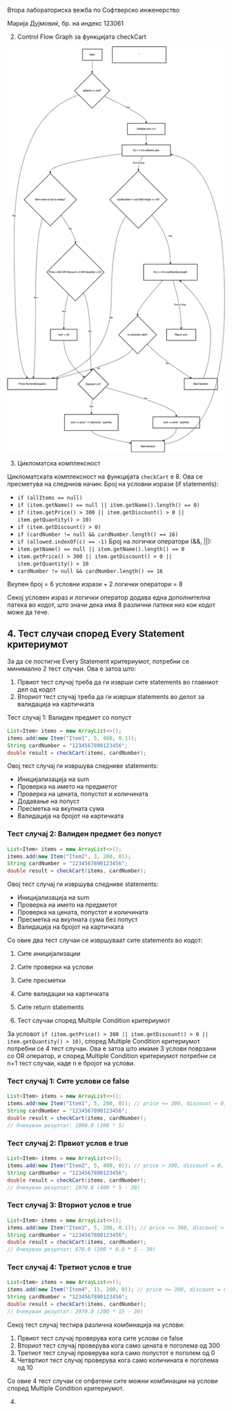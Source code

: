 Втора лабораториска вежба по Софтверско инженерство

Марија Дујмовиќ, бр. на индекс 123061

2. Control Flow Graph за функцијата checkCart

![Diagram](diagram.png)

3. Цикломатска комплексност

Цикломатската комплексност на функцијата `checkCart` е 8. Ова се пресметува на следниов начин:
 Број на условни изрази (if statements):
   - `if (allItems == null)`
   - `if (item.getName() == null || item.getName().length() == 0)`
   - `if (item.getPrice() > 300 || item.getDiscount() > 0 || item.getQuantity() > 10)`
   - `if (item.getDiscount() > 0)`
   - `if (cardNumber != null && cardNumber.length() == 16)`
   - `if (allowed.indexOf(c) == -1)`
 Број на логички оператори (&&, ||):
   - `item.getName() == null || item.getName().length() == 0`
   - `item.getPrice() > 300 || item.getDiscount() > 0 || item.getQuantity() > 10`
   - `cardNumber != null && cardNumber.length() == 16`

Вкупен број = 6 условни изрази + 2 логички оператори = 8

Секој условен израз и логички оператор додава една дополнителна патека во кодот, што значи дека има 8 различни патеки низ кои кодот може да тече.

## 4. Тест случаи според Every Statement критериумот

За да се постигне Every Statement критериумот, потребни се минимално 2 тест случаи. Ова е затоа што:
1. Првиот тест случај треба да ги изврши сите statements во главниот дел од кодот
2. Вториот тест случај треба да ги изврши statements во делот за валидација на картичката

Тест случај 1: Валиден предмет со попуст
```java
List<Item> items = new ArrayList<>();
items.add(new Item("Item1", 5, 400, 0.1));
String cardNumber = "1234567890123456";
double result = checkCart(items, cardNumber);

```

Овој тест случај ги извршува следниве statements:
- Иницијализација на sum
- Проверка на името на предметот
- Проверка на цената, попустот и количината
- Додавање на попуст
- Пресметка на вкупната сума
- Валидација на бројот на картичката

### Тест случај 2: Валиден предмет без попуст
```java
List<Item> items = new ArrayList<>();
items.add(new Item("Item2", 3, 200, 0)); 
String cardNumber = "1234567890123456";
double result = checkCart(items, cardNumber);

```

Овој тест случај ги извршува следниве statements:
- Иницијализација на sum
- Проверка на името на предметот
- Проверка на цената, попустот и количината
- Пресметка на вкупната сума без попуст
- Валидација на бројот на картичката

Со овие два тест случаи се извршуваат сите statements во кодот:
1. Сите иницијализации
2. Сите проверки на услови
3. Сите пресметки
4. Сите валидации на картичката
5. Сите return statements

5. Тест случаи според Multiple Condition критериумот

За условот `if (item.getPrice() > 300 || item.getDiscount() > 0 || item.getQuantity() > 10)`, според Multiple Condition критериумот потребни се 4 тест случаи. Ова е затоа што имаме 3 услови поврзани со OR оператор, и според Multiple Condition критериумот потребни се n+1 тест случаи, каде n е бројот на услови.

### Тест случај 1: Сите услови се false
```java
List<Item> items = new ArrayList<>();
items.add(new Item("Item1", 5, 200, 0)); // price <= 300, discount = 0, quantity <= 10
String cardNumber = "1234567890123456";
double result = checkCart(items, cardNumber);
// Очекуван резултат: 1000.0 (200 * 5)
```

### Тест случај 2: Првиот услов е true
```java
List<Item> items = new ArrayList<>();
items.add(new Item("Item2", 5, 400, 0)); // price > 300, discount = 0, quantity <= 10
String cardNumber = "1234567890123456";
double result = checkCart(items, cardNumber);
// Очекуван резултат: 1970.0 (400 * 5 - 30)
```

### Тест случај 3: Вториот услов е true
```java
List<Item> items = new ArrayList<>();
items.add(new Item("Item3", 5, 200, 0.1)); // price <= 300, discount > 0, quantity <= 10
String cardNumber = "1234567890123456";
double result = checkCart(items, cardNumber);
// Очекуван резултат: 870.0 (200 * 0.9 * 5 - 30)
```

### Тест случај 4: Третиот услов е true
```java
List<Item> items = new ArrayList<>();
items.add(new Item("Item4", 15, 200, 0)); // price <= 300, discount = 0, quantity > 10
String cardNumber = "1234567890123456";
double result = checkCart(items, cardNumber);
// Очекуван резултат: 2970.0 (200 * 15 - 30)
```

Секој тест случај тестира различна комбинација на услови:
1. Првиот тест случај проверува кога сите услови се false
2. Вториот тест случај проверува кога само цената е поголема од 300
3. Третиот тест случај проверува кога само попустот е поголем од 0
4. Четвртиот тест случај проверува кога само количината е поголема од 10

Со овие 4 тест случаи се опфатени сите можни комбинации на услови според Multiple Condition критериумот.

4.  

